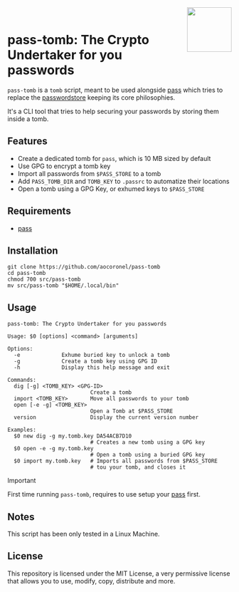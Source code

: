 <img src="https://git.disroot.org/aocoronel/images/raw/branch/main/pass.png" align="right" height="100"/>
<br>

# pass-tomb: The Crypto Undertaker for you passwords

`pass-tomb` is a `tomb` script, meant to be used alongside [pass](https://github.com/aocoronel/pass) which tries to replace the [passwordstore](https://www.passwordstore.org/) keeping its core philosophies.

It's a CLI tool that tries to help securing your passwords by storing them inside a tomb.

## Features

- Create a dedicated tomb for `pass`, which is 10 MB sized by default
- Use GPG to encrypt a tomb key
- Import all passwords from `$PASS_STORE` to a tomb
- Add `PASS_TOMB_DIR` and `TOMB_KEY` to `.passrc` to automatize their locations
- Open a tomb using a GPG Key, or exhumed keys to `$PASS_STORE`

## Requirements

- [pass](https://github.com/aocoronel/pass)

## Installation

```
git clone https://github.com/aocoronel/pass-tomb
cd pass-tomb
chmod 700 src/pass-tomb
mv src/pass-tomb "$HOME/.local/bin"
```

## Usage

```
pass-tomb: The Crypto Undertaker for you passwords

Usage: $0 [options] <command> [arguments]

Options:
  -e             Exhume buried key to unlock a tomb
  -g             Create a tomb key using GPG ID
  -h             Display this help message and exit

Commands:
  dig [-g] <TOMB_KEY> <GPG-ID>
                          Create a tomb
  import <TOMB_KEY>       Move all passwords to your tomb
  open [-e -g] <TOMB_KEY>
                          Open a Tomb at $PASS_STORE
  version                 Display the current version number

Examples:
  $0 new dig -g my.tomb.key DA54ACB7D10
                          # Creates a new tomb using a GPG key
  $0 open -e -g my.tomb.key
                          # Open a tomb using a buried GPG key
  $0 import my.tomb.key   # Imports all passwords from $PASS_STORE
                          # tou your tomb, and closes it
```

> [!IMPORTANT]
> First time running `pass-tomb`, requires to use setup your [pass](https://github.com/aocoronel/pass) first.

## Notes

This script has been only tested in a Linux Machine.

## License

This repository is licensed under the MIT License, a very permissive license that allows you to use, modify, copy, distribute and more.
